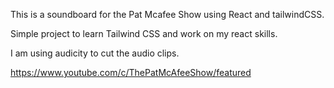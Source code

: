 This is a soundboard for the Pat Mcafee Show using React and tailwindCSS.

Simple project to learn Tailwind CSS and work on my react skills.

I am using audicity to cut the audio clips.

https://www.youtube.com/c/ThePatMcAfeeShow/featured
